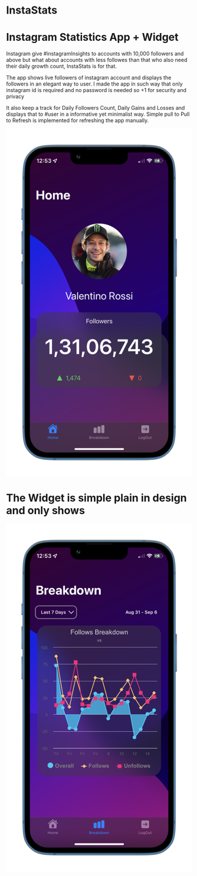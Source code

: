 # InstaStats
# Instagram Statistics App + Widget

Instagram give #instagramInsights to accounts with 10,000 followers and above but what about accounts with less followes than that who also need their daily growth count, InstaStats is for that.

The app shows live followers of instagram account and displays the followers in an elegant way to user. I made the app in such way that only instagram id is required and no password is needed so +1 for security and privacy

It also keep a track for Daily Followers Count, Daily Gains and Losses and displays that to #user in a informative yet minimalist way. Simple pull to Pull to Refresh is implemented for refreshing the app manually.

![Image](/InstaStats.png)

# The Widget is simple plain in design and only shows 

![Image](/InstaStats_widget.png)

